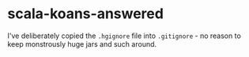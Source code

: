 # scala-koans-answered
I've deliberately copied the `.hgignore` file into `.gitignore` - no reason to keep monstrously huge jars and such around.

